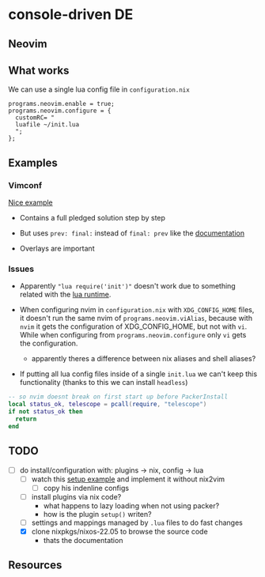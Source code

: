 # console-driven DE

## Neovim

## What works

We can use a single lua config file in `configuration.nix`

```
programs.neovim.enable = true;
programs.neovim.configure = {
  customRC= "
  luafile ~/init.lua
  ";
};
```

## Examples

### Vimconf

[Nice example][5]

- Contains a full pledged solution step by step
- But uses `prev: final:` instead of `final: prev` like the [documentation][7]

- Overlays are important

### Issues

- Apparently `"lua require('init')"` doesn't work due to something related with the [lua 
    runtime][1].

- When configuring nvim in `configuration.nix` with `XDG_CONFIG_HOME` files, it doesn't 
    run the same nvim of `programs.neovim.viAlias`, because with `nvim` it gets the 
    configuration of XDG_CONFIG_HOME, but not with `vi`. While when configuring 
    from `programs.neovim.configure` only `vi` gets the configuration. 
    - apparently theres a difference between nix aliases and shell aliases?

- If putting all lua config files inside of a single `init.lua` we can't keep this
    functionality (thanks to this we can install `headless`)

```lua
-- so nvim doesnt break on first start up before PackerInstall
local status_ok, telescope = pcall(require, "telescope")
if not status_ok then
  return
end
```

## TODO

- [ ] do install/configuration with: plugins -> nix, config -> lua
  - [ ] watch this [setup example][4] and implement it without nix2vim
      - [ ] copy his indenline configs
  - [ ] install plugins via nix code?
      - what happens to lazy loading when not using packer?
      - how is the plugin `setup()` writen?
  - [ ] settings and mappings managed by `.lua` files to do fast changes
  - [x] clone nixpkgs/nixos-22.05 to browse the source code
      - thats the documentation

## Resources

[1]: https://nixos.wiki/wiki/Neovim
[2]: https://rycee.gitlab.io/home-manager/options.html#opt-programs.neovim.enable
[3]: https://www.reddit.com/r/NixOS/comments/ucgxv8/neovim_unstable/i6awssm/
[4]: https://www.youtube.com/watch?v=iwsoF9ISfaw
[5]: https://github.com/DieracDelta/vimconf_talk/tree/0_initial_flake
[6]: https://github.com/malob/nixpkgs/blob/master/home/neovim.nix#L38
[7]: https://nixos.wiki/wiki/Overlays
